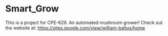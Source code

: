 # Smart_Grow
This is a project for CPE-629. An automated mushroom grower!
Check out the website at: https://sites.google.com/view/william-baltus/home
